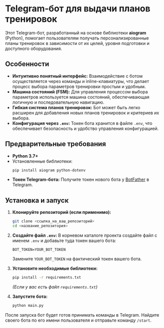 # Telegram-бот для выдачи планов тренировок

Этот Telegram-бот, разработанный на основе библиотеки **aiogram** (Python), помогает пользователям получать персонализированные планы тренировок в зависимости от их целей, уровня подготовки и доступного оборудования.

## Особенности

* **Интуитивно понятный интерфейс:** Взаимодействие с ботом осуществляется через команды и inline-клавиатуры, что делает процесс выбора параметров тренировки простым и удобным.
* **Машина состояний (FSM):** Для управления процессом выбора параметров используется машина состояний, обеспечивающая логичную и последовательную навигацию.
* **Гибкая система планов тренировок:** Бот может быть легко расширен для добавления новых планов тренировок и критериев их выбора.
* **Конфигурация через `.env`:** Токен бота хранится в файле `.env`, что обеспечивает безопасность и удобство управления конфигурацией.

## Предварительные требования

* **Python 3.7+**
* Установленные библиотеки:
    ```bash
    pip install aiogram python-dotenv
    ```
* **Токен Telegram-бота:** Получите токен нового бота у [BotFather](https://t.me/BotFather) в Telegram.

## Установка и запуск

1.  **Клонируйте репозиторий (если применимо):**
    ```bash
    git clone <ссылка_на_ваш_репозиторий>
    cd <название_репозитория>
    ```

2.  **Создайте файл `.env`:**
    В корневом каталоге проекта создайте файл с именем `.env` и добавьте туда токен вашего бота:
    ```
    BOT_TOKEN=YOUR_BOT_TOKEN
    ```
    Замените `YOUR_BOT_TOKEN` на фактический токен вашего бота.

3.  **Установите необходимые библиотеки:**
    ```bash
    pip install -r requirements.txt
    ```
    *(Если у вас есть файл `requirements.txt`)*

4.  **Запустите бота:**
    ```bash
    python main.py
    ```

После запуска бот будет готов принимать команды в Telegram. Найдите своего бота по его имени пользователя и отправьте команду `/start`.
